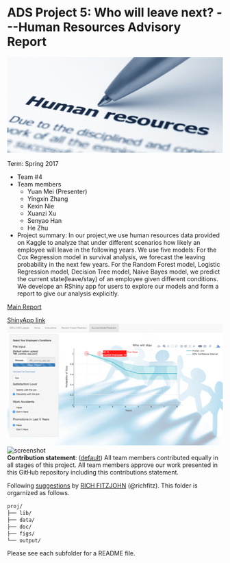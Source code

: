 # ADS Project 5: Who will leave next? ---Human Resources Advisory Report
![screenshot](figs/preface.jpg)

Term: Spring 2017

+ Team #4
+ Team members
	+ Yuan Mei (Presenter)
	+ Yingxin Zhang
	+ Kexin Nie
	+ Xuanzi Xu
	+ Senyao Han
	+ He Zhu
+ Project summary: In our project,we use human resources data provided on Kaggle to analyze that under different scenarios how likely an employee will leave in the following years. We use five models: For the Cox Regression model in survival analysis, we forecast the leaving probability in the next few years. For the Random Forest model, Logistic Regression model, Decision Tree model, Naive Bayes model, we predict the current state(leave/stay) of an employee given different conditions. We develope an RShiny app for users to explore our models and form a report to give our analysis explicitly.

[Main Report](https://github.com/TZstatsADS/Spr2017-proj5-grp4/blob/master/doc/main.pdf)

[ShinyApp link](https://ads-yz3032.shinyapps.io/who_will_leave/)
![screenshot](figs/preface2.jpg)
![screenshot](figs/preface3.jpeg)	
**Contribution statement**: ([default](doc/a_note_on_contributions.md)) All team members contributed equally in all stages of this project. All team members approve our work presented in this GitHub repository including this contributions statement. 
	

Following [suggestions](http://nicercode.github.io/blog/2013-04-05-projects/) by [RICH FITZJOHN](http://nicercode.github.io/about/#Team) (@richfitz). This folder is orgarnized as follows.

```
proj/
├── lib/
├── data/
├── doc/
├── figs/
└── output/
```

Please see each subfolder for a README file.
